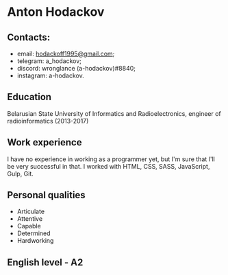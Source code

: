 # Anton Hodackov

## Contacts:

- email: hodackoff1995@gmail.com;
- telegram: a_hodackov;
- discord: wronglance (a-hodackov)#8840;
- instagram: a-hodackov.

## Education

Belarusian State University of Informatics and Radioelectronics, engineer of radioinformatics (2013-2017)

## Work experience

I have no experience in working as a programmer yet, but I'm sure that I'll be very successful in that.
I worked with HTML, CSS, SASS, JavaScript, Gulp, Git.

## Personal qualities

- Articulate
- Attentive
- Capable
- Determined
- Hardworking

## English level - A2
